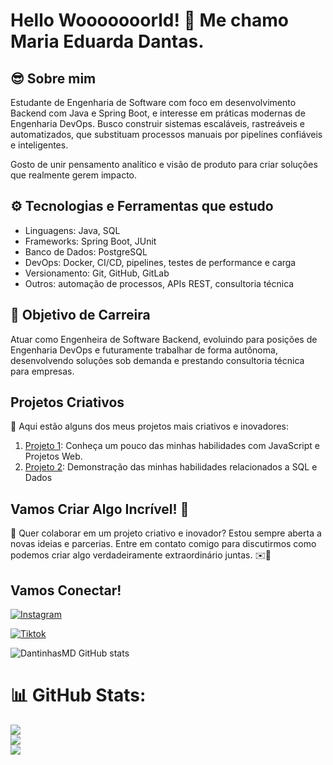 # Hello Wooooooorld! 🚀 Me chamo Maria Eduarda Dantas.

## 😎 Sobre mim

Estudante de Engenharia de Software com foco em desenvolvimento Backend com Java e Spring Boot, e interesse em práticas modernas de Engenharia DevOps.
Busco construir sistemas escaláveis, rastreáveis e automatizados, que substituam processos manuais por pipelines confiáveis e inteligentes.

Gosto de unir pensamento analítico e visão de produto para criar soluções que realmente gerem impacto.

## ⚙️ Tecnologias e Ferramentas que estudo

- Linguagens: Java, SQL
- Frameworks: Spring Boot, JUnit
- Banco de Dados: PostgreSQL
- DevOps: Docker, CI/CD, pipelines, testes de performance e carga
- Versionamento: Git, GitHub, GitLab
- Outros: automação de processos, APIs REST, consultoria técnica

## 🚀 Objetivo de Carreira

Atuar como Engenheira de Software Backend, evoluindo para posições de Engenharia DevOps e futuramente trabalhar de forma autônoma, desenvolvendo soluções sob demanda e prestando consultoria técnica para empresas.

## Projetos Criativos

🎨 Aqui estão alguns dos meus projetos mais criativos e inovadores:

1. [Projeto 1](https://github.com/DantinhasMD/Projetos-em-JavaScript.git): Conheça um pouco das minhas habilidades com JavaScript e Projetos Web. 
2. [Projeto 2](https://github.com/DantinhasMD/Bootcamp_Analise-de-DadosDIO.git): Demonstração das minhas habilidades relacionados a SQL e Dados

## Vamos Criar Algo Incrível! 💫

💬 Quer colaborar em um projeto criativo e inovador? Estou sempre aberta a novas ideias e parcerias. Entre em contato comigo para discutirmos como podemos criar algo verdadeiramente extraordinário juntas. ✉️🎀

## Vamos Conectar!

[![Instagram](https://img.shields.io/badge/Instagram-%23E4405F.svg?logo=Instagram&logoColor=white)](https://instagram.com/mariadantas.__)

[![Tiktok](https://img.shields.io/badge/Tiktok-%23E4405F.svg?logo=Tiktok&logoColor=white)](https://www.tiktok.com/@mariacoding?_t=8qaySyHTnEs&_r=1)

![DantinhasMD GitHub stats](https://github-readme-stats.vercel.app/api?username=DantinhasMD\&rank_icon=percentile)

 
# 📊 GitHub Stats:
![](https://github-readme-stats.vercel.app/api?username=DantinhasMD&theme=dark&hide_border=false&include_all_commits=false&count_private=false)<br/>
![](https://github-readme-streak-stats.herokuapp.com/?user=DantinhasMD&theme=dark&hide_border=false)<br/>
![](https://github-readme-stats.vercel.app/api/top-langs/?username=DantinhasMD&theme=dark&hide_border=false&include_all_commits=false&count_private=false&layout=compact)
